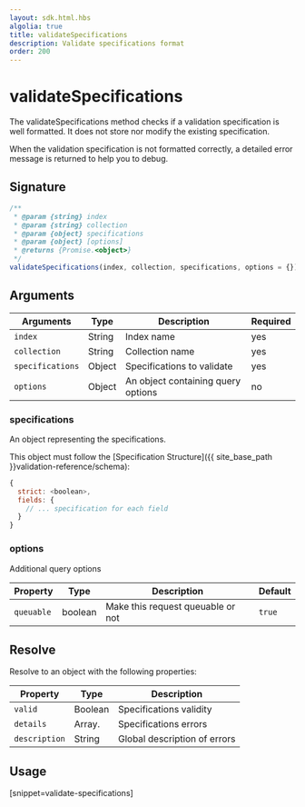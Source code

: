 ```yaml
---
layout: sdk.html.hbs
algolia: true
title: validateSpecifications
description: Validate specifications format
order: 200
---
```


# validateSpecifications

The validateSpecifications method checks if a validation specification is well formatted. It does not store nor modify the existing specification.  

When the validation specification is not formatted correctly, a detailed error message is returned to help you to debug.

## Signature

```javascript
/**
 * @param {string} index
 * @param {string} collection
 * @param {object} specifications
 * @param {object} [options]
 * @returns {Promise.<object>}
 */
validateSpecifications(index, collection, specifications, options = {})
```

## Arguments

| Arguments    | Type    | Description | Required
|--------------|---------|-------------|----------
| ``index`` | String | Index name    | yes  |
| ``collection`` | String | Collection name    | yes  |
| ``specifications`` | Object | Specifications to validate  | yes  |
| ``options`` | Object | An object containing query options    | no  |

### **specifications**

An object representing the specifications.  

This object must follow the [Specification Structure]({{ site_base_path }}validation-reference/schema):

```js
{
  strict: <boolean>,
  fields: {
    // ... specification for each field
  }
}
```

### **options**

Additional query options

| Property   | Type    | Description                       | Default |
| ---------- | ------- | --------------------------------- | ------- |
| `queuable` | boolean | Make this request queuable or not | `true`  |

## Resolve

Resolve to an object with the following properties:

| Property    | Type    | Description |
|--------------|---------|-------------|
| ``valid`` | Boolean | Specifications validity   |
| ``details`` | Array.<String> | Specifications errors    |
| ``description`` | String | Global description of errors    |

## Usage

[snippet=validate-specifications]

